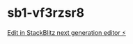 # sb1-vf3rzsr8

[Edit in StackBlitz next generation editor ⚡️](https://stackblitz.com/~/github.com/fc3visual/sb1-vf3rzsr8)
